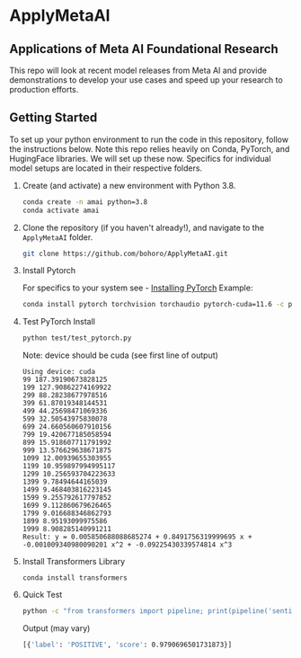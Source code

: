 # ApplyMetaAI

## Applications of Meta AI Foundational Research

This repo will look at recent model releases from Meta AI and provide demonstrations to develop your use cases and speed up your research to production efforts.

## Getting Started

To set up your python environment to run the code in this repository, follow the instructions below. Note this repo relies heavily on Conda, PyTorch, and HugingFace libraries. We will set up these now. Specifics for individual model setups are located in their respective folders.

1. Create (and activate) a new environment with Python 3.8.

    ```bash
    conda create -n amai python=3.8
    conda activate amai
    ```

2. Clone the repository (if you haven't already!), and navigate to the `ApplyMetaAI` folder.  

    ```bash
    git clone https://github.com/bohoro/ApplyMetaAI.git
    ```

3. Install Pytorch

    For specifics to your system see - [Installing PyTorch](https://pytorch.org/get-started/locally/)
    Example:

    ```bash
    conda install pytorch torchvision torchaudio pytorch-cuda=11.6 -c pytorch -c nvidia
    ```

4. Test PyTorch Install

    ```bash
    python test/test_pytorch.py
    ```

    Note: device should be cuda (see first line of output)

    ```
    Using device: cuda
    99 187.39190673828125
    199 127.90862274169922
    299 88.28238677978516
    399 61.87019348144531
    499 44.25698471069336
    599 32.50543975830078
    699 24.660560607910156
    799 19.420677185058594
    899 15.918607711791992
    999 13.576629638671875
    1099 12.00939655303955
    1199 10.959897994995117
    1299 10.256593704223633
    1399 9.78494644165039
    1499 9.468403816223145
    1599 9.255792617797852
    1699 9.112860679626465
    1799 9.016688346862793
    1899 8.95193099975586
    1999 8.908285140991211
    Result: y = 0.005850688088685274 + 0.8491756319999695 x + -0.001009340980090201 x^2 + -0.09225430339574814 x^3
    ```

5. Install Transformers Library

    ```
    conda install transformers
    ```

6. Quick Test

    ```bash
    python -c "from transformers import pipeline; print(pipeline('sentiment-analysis')('Meta AI is awesome!!'))"
    ```

    Output (may vary)

    ```bash
    [{'label': 'POSITIVE', 'score': 0.9790696501731873}]
    ```
